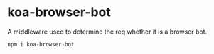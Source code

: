 # koa-browser-bot
A middleware used to determine the req whether it is a browser bot.
```bash
npm i koa-browser-bot
```
